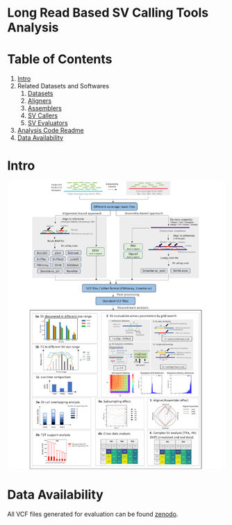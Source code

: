 # Long Read Based SV Calling Tools Analysis
# Table of Contents
1. [Intro](#Intro)
1. Related Datasets and Softwares
    1. [Datasets](docs/Datasets.md)
    1. [Aligners](docs/Aligners.md)
    1. [Assemblers](docs/Assemblers.md)
    1. [SV Callers](docs/SVCallers.md)
    1. [SV Evaluators](docs/SVEvaluators.md)
1. [Analysis Code Readme](bin/ReadMe.md)
1. [Data Availability](#Data-Availability)

# Intro
![pipeline](docs/pipeline.png)
# Data Availability
All VCF files generated for evaluation can be found [zenodo](https://doi.org/10.5281/zenodo.7199897).
